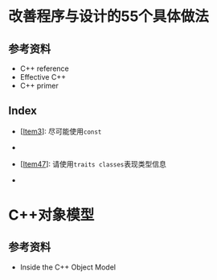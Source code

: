 # 改善程序与设计的55个具体做法 

## 参考资料

* C++ reference
* Effective C++
* C++ primer

  

 

## Index

* [[Item3](EffectiveC++/Item3.cpp)]: 尽可能使用`const`
* 



* [[Item47](EffectiveC++/Item47.cpp)]: 请使用`traits classes`表现类型信息
* 









# C++对象模型

## 参考资料

* Inside the C++ Object Model

